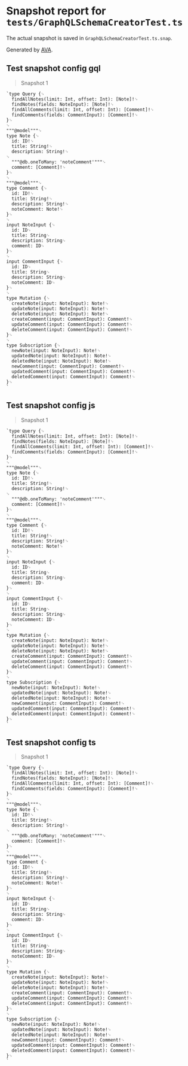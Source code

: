 # Snapshot report for `tests/GraphQLSchemaCreatorTest.ts`

The actual snapshot is saved in `GraphQLSchemaCreatorTest.ts.snap`.

Generated by [AVA](https://ava.li).

## Test snapshot config gql

> Snapshot 1

    `type Query {␊
      findAllNotes(limit: Int, offset: Int): [Note]!␊
      findNotes(fields: NoteInput): [Note]!␊
      findAllComments(limit: Int, offset: Int): [Comment]!␊
      findComments(fields: CommentInput): [Comment]!␊
    }␊
    ␊
    """@model"""␊
    type Note {␊
      id: ID!␊
      title: String!␊
      description: String!␊
    ␊
      """@db.oneToMany: 'noteComment'"""␊
      comment: [Comment]!␊
    }␊
    ␊
    """@model"""␊
    type Comment {␊
      id: ID!␊
      title: String!␊
      description: String!␊
      noteComment: Note!␊
    }␊
    ␊
    input NoteInput {␊
      id: ID␊
      title: String␊
      description: String␊
      comment: ID␊
    }␊
    ␊
    input CommentInput {␊
      id: ID␊
      title: String␊
      description: String␊
      noteComment: ID␊
    }␊
    ␊
    type Mutation {␊
      createNote(input: NoteInput): Note!␊
      updateNote(input: NoteInput): Note!␊
      deleteNote(input: NoteInput): Note!␊
      createComment(input: CommentInput): Comment!␊
      updateComment(input: CommentInput): Comment!␊
      deleteComment(input: CommentInput): Comment!␊
    }␊
    ␊
    type Subscription {␊
      newNote(input: NoteInput): Note!␊
      updatedNote(input: NoteInput): Note!␊
      deletedNote(input: NoteInput): Note!␊
      newComment(input: CommentInput): Comment!␊
      updatedComment(input: CommentInput): Comment!␊
      deletedComment(input: CommentInput): Comment!␊
    }␊
    `

## Test snapshot config js

> Snapshot 1

    `type Query {␊
      findAllNotes(limit: Int, offset: Int): [Note]!␊
      findNotes(fields: NoteInput): [Note]!␊
      findAllComments(limit: Int, offset: Int): [Comment]!␊
      findComments(fields: CommentInput): [Comment]!␊
    }␊
    ␊
    """@model"""␊
    type Note {␊
      id: ID!␊
      title: String!␊
      description: String!␊
    ␊
      """@db.oneToMany: 'noteComment'"""␊
      comment: [Comment]!␊
    }␊
    ␊
    """@model"""␊
    type Comment {␊
      id: ID!␊
      title: String!␊
      description: String!␊
      noteComment: Note!␊
    }␊
    ␊
    input NoteInput {␊
      id: ID␊
      title: String␊
      description: String␊
      comment: ID␊
    }␊
    ␊
    input CommentInput {␊
      id: ID␊
      title: String␊
      description: String␊
      noteComment: ID␊
    }␊
    ␊
    type Mutation {␊
      createNote(input: NoteInput): Note!␊
      updateNote(input: NoteInput): Note!␊
      deleteNote(input: NoteInput): Note!␊
      createComment(input: CommentInput): Comment!␊
      updateComment(input: CommentInput): Comment!␊
      deleteComment(input: CommentInput): Comment!␊
    }␊
    ␊
    type Subscription {␊
      newNote(input: NoteInput): Note!␊
      updatedNote(input: NoteInput): Note!␊
      deletedNote(input: NoteInput): Note!␊
      newComment(input: CommentInput): Comment!␊
      updatedComment(input: CommentInput): Comment!␊
      deletedComment(input: CommentInput): Comment!␊
    }␊
    `

## Test snapshot config ts

> Snapshot 1

    `type Query {␊
      findAllNotes(limit: Int, offset: Int): [Note]!␊
      findNotes(fields: NoteInput): [Note]!␊
      findAllComments(limit: Int, offset: Int): [Comment]!␊
      findComments(fields: CommentInput): [Comment]!␊
    }␊
    ␊
    """@model"""␊
    type Note {␊
      id: ID!␊
      title: String!␊
      description: String!␊
    ␊
      """@db.oneToMany: 'noteComment'"""␊
      comment: [Comment]!␊
    }␊
    ␊
    """@model"""␊
    type Comment {␊
      id: ID!␊
      title: String!␊
      description: String!␊
      noteComment: Note!␊
    }␊
    ␊
    input NoteInput {␊
      id: ID␊
      title: String␊
      description: String␊
      comment: ID␊
    }␊
    ␊
    input CommentInput {␊
      id: ID␊
      title: String␊
      description: String␊
      noteComment: ID␊
    }␊
    ␊
    type Mutation {␊
      createNote(input: NoteInput): Note!␊
      updateNote(input: NoteInput): Note!␊
      deleteNote(input: NoteInput): Note!␊
      createComment(input: CommentInput): Comment!␊
      updateComment(input: CommentInput): Comment!␊
      deleteComment(input: CommentInput): Comment!␊
    }␊
    ␊
    type Subscription {␊
      newNote(input: NoteInput): Note!␊
      updatedNote(input: NoteInput): Note!␊
      deletedNote(input: NoteInput): Note!␊
      newComment(input: CommentInput): Comment!␊
      updatedComment(input: CommentInput): Comment!␊
      deletedComment(input: CommentInput): Comment!␊
    }␊
    `

